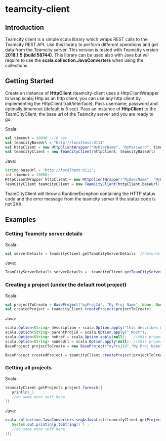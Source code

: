 # teamcity-client

## Introduction
Teamcity client is a simple scala library which wraps REST calls to the Teamcity REST API. Use this library to perform different operations and get data from the Teamcity server. This version is tested with Teamcity version **2018.1.5 (build 58744)**. This library can be used also with Java but will require to use the **scala.collection.JavaConverters** when using the collections.

## Getting Started
Create an instance of **HttpClient** (teamcity-client uses a HttpClientWrapper to wrap scalaj Http as an http client, you can use any http client by implementing the HttpClient trait/interface). Pass username, password and optinally timemout (default is 5 sec).
Pass an instance of **HttpClient** to the TeamCityClient,  the base url of the Teamcity server and you are ready to go.

Scala:
```scala
val timeout = 10000 //10 sec
val teamcityBaseUrl = "http://localhost:8111"
val httpClient = new HttpClientWrapper("MyUserName", "MyPassword", timeout)
val teamcityClient = new TeamCityClient(httpClient, teamcityBaseUrl)
```
Java:
```java
String baseUrl = "http://localhost:8111";
int timeout = 10000;
HttpClientWrapper httpClient = new HttpClientWrapper("MyUserName", "MyPassword", timeout);
TeamCityClient teamcityClient = new TeamCityClient(httpClient,baseUrl);
```

TeamCityClient will throw a RuntimeException containing the HTTP status code and the error message from the teamcity server if the status code is not 2XX.

## Examples
### Getting Teamcity server details
Scala:
```scala
val serverDetails = teamcityClient.getTeamCityServerDetails  //returns version, start time and additional info
```
Java:
```java
TeamCityServerDetails serverDetails =  teamcityClient.getTeamCityServerDetails();
```

### Creating a project (under the default root project)
Scala:
```scala
val projectToCreate = BaseProject("myProjId", "My Proj Name", None, None, Some("projDesc"), false, Some(rootProjectId))
val createdProject = teamcityClient.createProject(projectToCreate)
```
Java:
```java
scala.Option<String> description = scala.Option.apply("this describes my project");
scala.Option<String> parentProjId = scala.Option.apply("_Root");
scala.Option<String> noHref = scala.Option.apply(null);   //this property will be filled by the server once project is created
scala.Option<String> noWebUrl = scala.Option.apply(null); //this property will be filled by the server once project is created
BaseProject projectToCreate = new BaseProject("myProjId","My Proj Name",noHref,noWebUrl,description,false,parentProjId);

BaseProject createdProject = teamcityClient.createProject(projectToCreate);
```

### Getting all projects
Scala:
```scala
teamcityClient.getProjects.project.foreach({
   println(_)
   //do some more suff here
})
```
Java:
```java
scala.collection.JavaConverters.seqAsJavaList(teamcityClient.getProjects().project()).stream().forEach(p -> {
   System.out.println(p.toString() ) ;
   //do some more suff here
});
```
